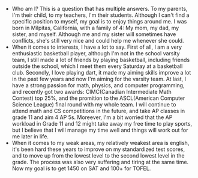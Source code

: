 -  Who am I? This is a question that has multiple answers. To my parents, I'm their child, to my teachers, I'm their students. Although I can't find a specific position to myself, my goal is to enjoy things around me. I was born in Milpitas, California, with a family of 4: My mom, my dad, my sister, and myself. Although me and my sister will sometimes have conflicts, she's still very nice and could help me whenever she could.
-   When it comes to interests, I have a lot to say. First of all, I am a very enthusiastic basketball player, although I'm not in the school varsity team, I still made a lot of friends by playing basketball, including friends outside the school, which I meet them every Saturday at a basketball club. Secondly, I love playing dart, it made my aiming skills improve a lot in the past few years and now I'm aiming for the varsity team. At last, I have a strong passion for math, physics, and computer programming, and recently got two awards: CIMC(Canadian Intermediate Math Contest) top 25%, and the promition to the ASCL(American Computer Science League) final round with my whole team. I will continue to attend math and CS competitions in the future, and take AP classes in grade 11 and aim 4 AP 5s. Moreever, I'm a bit worried that the AP workload in Grade 11 and 12 might take away my free time to play sports, but I believe that I will manage my time well and things will work out for me later in life.
-   When it comes to my weak areas, my relatively weakest area is english, it's been hard these years to improve on my standardized test scores, and to move up from the lowest level to the second lowest level in the grade. The process was also very suffering and tiring at the same time. Now my goal is to get 1450 on SAT and 100+ for TOFEL.
<!---
Matthew-genshin/Matthew-genshin is a ✨ special ✨ repository because its `README.md` (this file) appears on your GitHub profile.
You can click the Preview link to take a look at your changes.
--->
